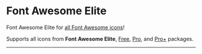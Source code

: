 # Font Awesome Elite

Font Awesome Elite for [all Font Awesome icons](https://fontawesome.com/icons)!

Supports all icons from **Font Awesome Elite**, [Free](https://fontawesome.com/search?ic=free), [Pro](https://fontawesome.com/search?ic=pro-collection), and [Pro+](https://fontawesome.com/search?ic=pro-plus-collection) packages.

---
